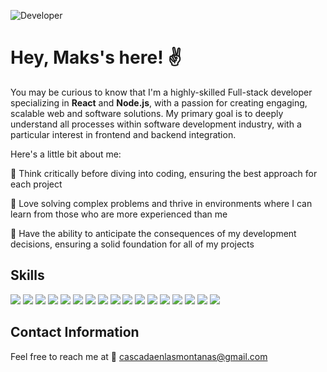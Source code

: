 ![Developer](https://github.com/makslitvinov/makslitvinov/assets/136335402/4b6925e6-d4ae-4f27-acc9-2cd2614586db)

# Hey, Maks's here! :v:

You may be curious to know that I'm a highly-skilled Full-stack developer specializing in **React** and **Node.js**, with a passion for creating engaging, scalable web and software solutions. My primary goal is to deeply understand all processes within software development industry, with a particular interest in frontend and backend integration.

Here's a little bit about me:

:100: Think critically before diving into coding, ensuring the best approach for each project 

:100: Love solving complex problems and thrive in environments where I can learn from those who are more experienced than me

:100: Have the ability to anticipate the consequences of my development decisions, ensuring a solid foundation for all of my projects

## Skills

![](https://img.shields.io/badge/TypeScript-blue?style=for-the-badge&logo=typescript) 
![](https://img.shields.io/badge/JavaScript-yellow?style=for-the-badge&logo=javascript) 
![](https://img.shields.io/badge/React-61DAFB?style=for-the-badge&logo=react) 
![](https://img.shields.io/badge/Next.js-black?style=for-the-badge&logo=next.js) 
![](https://img.shields.io/badge/Node.js-green?style=for-the-badge&logo=node.js) 
![](https://img.shields.io/badge/Express.js-white?style=for-the-badge&logo=express) 
![](https://img.shields.io/badge/GraphQL-E434AA?style=for-the-badge&logo=graphql) 
![](https://img.shields.io/badge/Firebase-orange?style=for-the-badge&logo=firebase) 
![](https://img.shields.io/badge/MongoDB-green?style=for-the-badge&logo=mongodb) 
![](https://img.shields.io/badge/PostgreSQL-336791?style=for-the-badge&logo=postgresql) 
![](https://img.shields.io/badge/Styled_Components-pink?style=for-the-badge&logo=styled-components) 
![](https://img.shields.io/badge/Material_UI-blue?style=for-the-badge&logo=material-ui) 
![](https://img.shields.io/badge/Chakra_UI-purple?style=for-the-badge&logo=chakra-ui) 
![](https://img.shields.io/badge/Jest-C21325?style=for-the-badge&logo=jest) 
![](https://img.shields.io/badge/Cypress-green?style=for-the-badge&logo=cypress) 
![](https://img.shields.io/badge/AWS-232F3E?style=for-the-badge&logo=amazon-aws) 
![](https://img.shields.io/badge/GCP-4285F4?style=for-the-badge&logo=google-cloud) 

## Contact Information
Feel free to reach me at 📩 [cascadaenlasmontanas@gmail.com](mailto:cascadaenlasmontanas@gmail.com)

